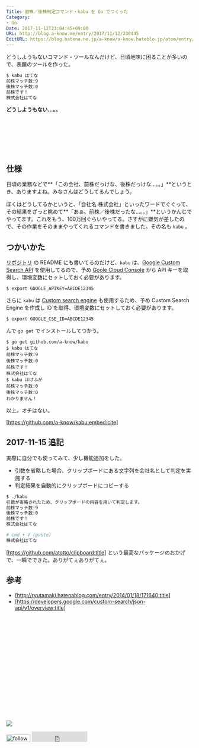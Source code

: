 ```yaml
---
Title: 前株／後株判定コマンド・kabu を Go でつくった
Category:
- Go
Date: 2017-11-12T23:04:45+09:00
URL: http://blog.a-know.me/entry/2017/11/12/230445
EditURL: https://blog.hatena.ne.jp/a-know/a-know.hateblo.jp/atom/entry/8599973812317219443
---
```


どうしようもないコマンド・ツールなんだけど、日頃地味に困ることが多いので、表題のツールを作った。

```sh
$ kabu はてな
前株マッチ数:9
後株マッチ数:0
前株です！
株式会社はてな
```

**どうしようもない...。。**



<!-- more -->


<script async src="//pagead2.googlesyndication.com/pagead/js/adsbygoogle.js"></script>
<!-- article-top -->
<ins class="adsbygoogle"
     style="display:inline-block;width:728px;height:90px"
     data-ad-client="ca-pub-3463034538369189"
     data-ad-slot="8367620130"></ins>
<script>
(adsbygoogle = window.adsbygoogle || []).push({});
</script>



## 仕様
日頃の業務などで**「この会社、前株だっけな、後株だっけな...。。」**というとき、ありますよね。みなさんはどうしてるんでしょう。


ぼくはどうしてるかというと、「会社名 株式会社」といったワードでぐぐって、その結果をざっと眺めて**「あぁ、前株／後株だったな...。。」**というかんじでやってます。これをもう、100万回ぐらいやってる。さすがに嫌気が差したので、その作業をそのままやってくれるコマンドを書きました。その名も `kabu` 。


## つかいかた
[リポジトリ](https://github.com/a-know/kabu) の README にも書いてるのだけど、`kabu` は、[Google Custom Search API](https://developers.google.com/custom-search/json-api/v1/overview) を使用してるので、予め [Goole Cloud Console](https://cloud.google.com/console/project) から API キーを取得し、環境変数にセットしておく必要があります。

```console
$ export GOOGLE_APIKEY=ABCDE12345
```

さらに `kabu` は [Custom search engine](https://www.google.com/cse/) も使用するため、予め Custom Search Engine を作成し ID を取得、環境変数にセットしておく必要があります。

```console
$ export GOOGLE_CSE_ID=ABCDE12345
```

んで `go get` でインストールしてつかう。

```console
$ go get github.com/a-know/kabu
$ kabu はてな
前株マッチ数:9
後株マッチ数:0
前株です！
株式会社はてな
$ kabu ほげふが
前株マッチ数:0
後株マッチ数:0
わかりません！
```

以上。オチはない。


[https://github.com/a-know/kabu:embed:cite]


## 2017-11-15 追記
実際に自分でも使ってみて、少し機能追加をした。

- 引数を省略した場合、クリップボードにある文字列を会社名として判定を実施する
- 判定結果を自動的にクリップボードにコピーする


```sh
$ ./kabu
引数が省略されたため、クリップボードの内容を用いて判定します。
前株マッチ数:9
後株マッチ数:0
前株です！
株式会社はてな
```


```sh
# cmd + V (paste)
株式会社はてな
```



[https://github.com/atotto/clipboard:title] という最高なパッケージのおかげで、一瞬でできた。ありがてぇありがてぇ。



## 参考
- [http://ryutamaki.hatenablog.com/entry/2014/01/18/171640:title]
- [https://developers.google.com/custom-search/json-api/v1/overview:title]


<div>
<br>
<script async src="//pagead2.googlesyndication.com/pagead/js/adsbygoogle.js"></script>
<!-- article-bottom2 -->
<ins class="adsbygoogle"
     style="display:inline-block;width:300px;height:250px"
     data-ad-client="ca-pub-3463034538369189"
     data-ad-slot="5274552934"></ins>
<script>
(adsbygoogle = window.adsbygoogle || []).push({});
</script>

<a href="http://bit.ly/grassgraph" target='blank' rel="nofollow"><img src="https://cdn-ak.f.st-hatena.com/images/fotolife/a/a-know/20170405/20170405220342.png"></a>
<br>
</div>

<div>
<a href='http://cloud.feedly.com/#subscription%2Ffeed%2Fhttp%3A%2F%2Fblog.a-know.me%2Ffeed'  target='blank'><img id='feedlyFollow' src='http://s3.feedly.com/img/follows/feedly-follow-rectangle-volume-small_2x.png' alt='follow us in feedly' width='65' height='20'></a>



<iframe src="http://blog.hatena.ne.jp/a-know/a-know.hateblo.jp/subscribe/iframe" allowtransparency="true" frameborder="0" scrolling="no" width="150" height="28"></iframe>
</div>
